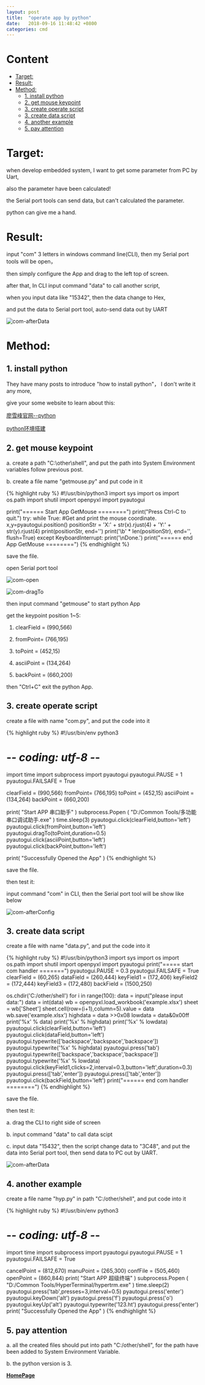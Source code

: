```yaml
---
layout: post
title:  "operate app by python"
date:   2018-09-16 11:48:42 +0800
categories: cmd
---
```

# Content

<!-- vim-markdown-toc GFM -->

* [Target:](#target)
* [Result:](#result)
* [Method:](#method)
	* [1. install python](#1-install-python)
	* [2. get mouse keypoint](#2-get-mouse-keypoint)
	* [3. create operate script](#3-create-operate-script)
	* [3. create data script](#3-create-data-script)
	* [4. another example](#4-another-example)
	* [5. pay attention](#5-pay-attention)

<!-- vim-markdown-toc -->

# Target:
when develop embedded system, I want to get some parameter from PC by Uart,

also the parameter have been calculated!

the Serial port tools can send data, but can't calculated the parameter.

python can give me a hand.

# Result:
input "com" 3 letters in windows command line(CLI), then my Serial port tools will be open，

then simply configure the App and drag to the left top of screen.

after that, In CLI input command "data" to call another script,

when you input data like "15342", then the data change to Hex,

and put the data to Serial port tool, auto-send data out by UART

![com-afterData](https://github.com/Robin163/robin163.github.io/raw/master/css/com-afterData.jpg )

# Method:
## 1. install python
They have many posts to introduce "how to install python"， I don't write it any more,

give your some website to learn about this:

[廖雪峰官网--python](https://www.liaoxuefeng.com/wiki/0014316089557264a6b348958f449949df42a6d3a2e542c000/0014316090478912dab2a3a9e8f4ed49d28854b292f85bb000)

[python环境搭建](https://www.runoob.com/python/python-install.html)

## 2. get mouse keypoint
a. create a path "C:\other\shell", and put the path into System Environment variables follow previous post.

b. create a file name "getmouse.py" and put code in it

{% highlight ruby %}
#!/usr/bin/python3
import sys
import os
import os.path
import shutil
import openpyxl
import pyautogui

print("====== Start App GetMouse ========")
print("Press Ctrl-C to quit.")
try:
    while True:
        #Get and print the mouse coordinate.
        x,y=pyautogui.position()
        positionStr = 'X:' + str(x).rjust(4) + 'Y:' + str(y).rjust(4)
        print(positionStr, end='')
        print('\b' * len(positionStr), end='', flush=True)
except KeyboardInterrupt:
    print('\nDone.')
print("====== end App GetMouse ========")
{% endhighlight %}

save the file.

open Serial port tool

![com-open](https://github.com/Robin163/robin163.github.io/raw/master/css/com-open.jpg )

![com-dragTo](https://github.com/Robin163/robin163.github.io/raw/master/css/com-dragTo.jpg )

then input command "getmouse" to start python App

get the keypoint position 1~5:

1. clearField = (990,566)

2. fromPoint= (766,195)

3. toPoint = (452,15)

4. asciiPoint = (134,264)

5. backPoint = (660,200)

then "Ctrl+C" exit the python App.

## 3. create operate script
create a file with name "com.py", and put the code into it

{% highlight ruby %}
#!/usr/bin/env python3
# -*- coding: utf-8 -*-
import time
import subprocess
import pyautogui
pyautogui.PAUSE = 1
pyautogui.FAILSAFE = True

clearField = (990,566)
fromPoint= (766,195)
toPoint = (452,15)
asciiPoint = (134,264)
backPoint = (660,200)

print( "Start APP 串口助手" )
subprocess.Popen ( "D:/Common Tools/多功能串口调试助手.exe" )
time.sleep(3)
pyautogui.click(clearField,button='left')
pyautogui.click(fromPoint,button='left')
pyautogui.dragTo(toPoint,duration=0.5)
pyautogui.click(asciiPoint,button='left')
pyautogui.click(backPoint,button='left')

print( "Successfully Opened the App" )
{% endhighlight %}

save the file.

then test it:

input command "com" in CLI, then the Serial port tool will be show like below

![com-afterConfig](https://github.com/Robin163/robin163.github.io/raw/master/css/com-afterConfig.jpg )

## 3. create data script
create a file with name "data.py", and put the code into it

{% highlight ruby %}
#!/usr/bin/python3
import sys
import os
import os.path
import shutil
import openpyxl
import pyautogui
print("===== start com handler =======")
pyautogui.PAUSE = 0.3
pyautogui.FAILSAFE = True
clearField = (60,265)
dataField = (260,444)
keyField1 = (172,406)
keyField2 = (172,444)
keyField3 = (172,480)
backField = (1500,250)

os.chdir('C:/other/shell')
for i in range(100):
    data = input("please input data:")
    data = int(data)
    wb = openpyxl.load_workbook('example.xlsx')
    sheet = wb['Sheet']
    sheet.cell(row=(i+1),column=5).value = data
    wb.save('example.xlsx')
    highdata = data >>0x08
    lowdata = data&0x00ff
    print('%x' % data)
    print('%x' % highdata)
    print('%x' % lowdata)
    pyautogui.click(clearField,button='left')
    pyautogui.click(dataField,button='left')
    pyautogui.typewrite(['backspace','backspace','backspace'])
    pyautogui.typewrite('%x' % highdata)
    pyautogui.press('tab')
    pyautogui.typewrite(['backspace','backspace','backspace'])
    pyautogui.typewrite('%x' % lowdata)
    pyautogui.click(keyField1,clicks=2,interval=0.3,button='left',duration=0.3)
    pyautogui.press(['tab','enter'])
    pyautogui.press(['tab','enter'])
    pyautogui.click(backField,button='left')
print("====== end com handler ========")
{% endhighlight %}

save the file.

then test it:

a. drag the CLI to right side of screen

b. input command "data" to call data scipt

c. input data "15432", then the script change data to "3C48",
	and put the data into Serial port tool, then send data to PC out by UART.

![com-afterData](https://github.com/Robin163/robin163.github.io/raw/master/css/com-afterData.jpg )

## 4. another example
create a file name "hyp.py" in path "C:/other/shell", and put code into it

{% highlight ruby %}
#!/usr/bin/env python3
# -*- coding: utf-8 -*-
import time
import subprocess
import pyautogui
pyautogui.PAUSE = 1
pyautogui.FAILSAFE = True

cancelPoint = (812,670)
manuPoint = (265,300)
confFile = (505,460)
openPoint = (860,844)
print( "Start APP 超级终端" )
subprocess.Popen ( "D:/Common Tools/HyperTerminal/hypertrm.exe" )
time.sleep(2)
pyautogui.press('tab',presses=3,interval=0.5)
pyautogui.press('enter')
pyautogui.keyDown('alt')
pyautogui.press('f')
pyautogui.press('o')
pyautogui.keyUp('alt')
pyautogui.typewrite('123.ht')
pyautogui.press('enter')
print( "Successfully Opened the App" )
{% endhighlight %}

## 5. pay attention
a. all the created files should put into path "C:/other/shell", for the path have been added to System Environment Variable.

b. the python version is 3.



[**HomePage**](https://robin163.github.io/)

